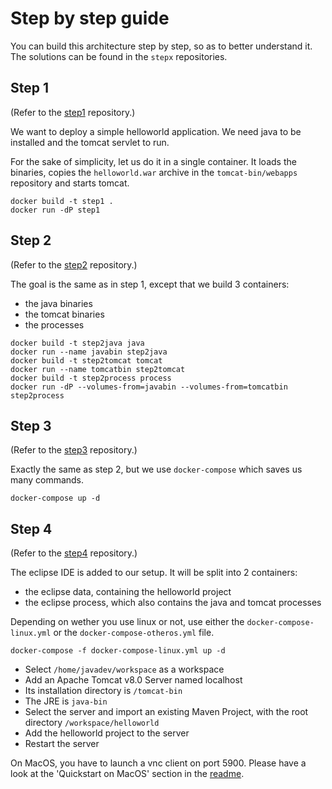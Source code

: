 # Step by step guide

You can build this architecture step by step, so as to better understand it. The solutions can be found in the `stepx` repositories.


## Step 1
(Refer to the [step1](https://github.com/cwahl-Treeptik/jdev-env-java/tree/master/step-by-step/step1) repository.)

We want to deploy a simple helloworld application. We need java to be installed and the tomcat servlet to run.

For the sake of simplicity, let us do it in a single container. It loads the binaries, copies the `helloworld.war` archive in the `tomcat-bin/webapps` repository and starts tomcat.

```
docker build -t step1 .
docker run -dP step1
```

## Step 2
(Refer to the [step2](https://github.com/cwahl-Treeptik/jdev-env-java/tree/master/step-by-step/step2) repository.)

The goal is the same as in step 1, except that we build 3 containers:
* the java binaries
* the tomcat binaries
* the processes

```
docker build -t step2java java
docker run --name javabin step2java
docker build -t step2tomcat tomcat
docker run --name tomcatbin step2tomcat
docker build -t step2process process
docker run -dP --volumes-from=javabin --volumes-from=tomcatbin step2process
```

## Step 3
(Refer to the [step3](https://github.com/cwahl-Treeptik/jdev-env-java/tree/master/step-by-step/step3) repository.)

Exactly the same as step 2, but we use `docker-compose` which saves us many commands.

```
docker-compose up -d
```

## Step 4
(Refer to the [step4](https://github.com/cwahl-Treeptik/jdev-env-java/tree/master/step-by-step/step4) repository.)

The eclipse IDE is added to our setup. It will be split into 2 containers:
* the eclipse data, containing the helloworld project
* the eclipse process, which also contains the java and tomcat processes

Depending on wether you use linux or not, use either the `docker-compose-linux.yml` or the `docker-compose-otheros.yml` file.

```
docker-compose -f docker-compose-linux.yml up -d
```

* Select `/home/javadev/workspace` as a workspace
* Add an Apache Tomcat v8.0 Server named localhost
* Its installation directory is `/tomcat-bin`
* The JRE is `java-bin`
* Select the server and import an existing Maven Project, with the root directory `/workspace/helloworld`
* Add the helloworld project to the server
* Restart the server

On MacOS, you have to launch a vnc client on port 5900. Please have a look at the 'Quickstart on MacOS' section in the [readme](https://github.com/cwahl-Treeptik/jdev-env-java/blob/master/README.md).
